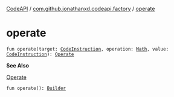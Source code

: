 [CodeAPI](../index.md) / [com.github.jonathanxd.codeapi.factory](index.md) / [operate](.)

# operate

`fun operate(target: `[`CodeInstruction`](../com.github.jonathanxd.codeapi/-code-instruction.md)`, operation: `[`Math`](../com.github.jonathanxd.codeapi.operator/-operator/-math/index.md)`, value: `[`CodeInstruction`](../com.github.jonathanxd.codeapi/-code-instruction.md)`): `[`Operate`](../com.github.jonathanxd.codeapi.base/-operate/index.md)

**See Also**

[Operate](../com.github.jonathanxd.codeapi.base/-operate/index.md)

`fun operate(): `[`Builder`](../com.github.jonathanxd.codeapi.base/-operate/-builder/index.md)